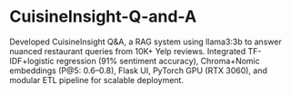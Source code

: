 # CuisineInsight-Q-and-A
Developed CuisineInsight Q&amp;A, a RAG system using llama3:3b to answer nuanced restaurant queries from 10K+ Yelp reviews. Integrated TF-IDF+logistic regression (91% sentiment accuracy), Chroma+Nomic embeddings (P@5: 0.6–0.8), Flask UI, PyTorch GPU (RTX 3060), and modular ETL pipeline for scalable deployment.
